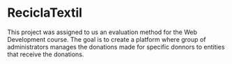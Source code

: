 # ReciclaTextil
This project was assigned to us an evaluation method for the Web Development course.
The goal is to create a platform where group of administrators manages the donations made for specific donnors to entities that receive the donations.
